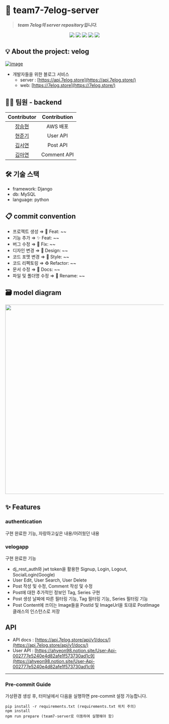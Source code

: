# :waffle: team7-7elog-server
>  ***team 7elog의 server repository입니다.***
<div align="center">
    <img src="https://img.shields.io/badge/Python-3776AB?style=flat&logo=Python&logoColor=white"/>
    <img src="https://img.shields.io/badge/Django-092E20?style=flat&logo=Django&logoColor=white"/>
    <img src="https://img.shields.io/badge/MySQL-4479A1?style=flat&logo=MySQL&logoColor=white"/>
    <img src="https://img.shields.io/badge/Amazon AWS-232F3E?style=flat&logo=Amazon AWS&logoColor=white"/>
    <img src="https://img.shields.io/badge/Amazon EC2-FF9900?style=flat&logo=Amazon EC2&logoColor=white"/>
</div>

## :bulb: About the project: velog

[![image](https://user-images.githubusercontent.com/110763772/216703613-2c99599b-9ed5-4189-ab01-b0cdbb80682f.png)](https://velog.io/)

- 개발자들을 위한 블로그 서비스  
    - server : [https://api.7elog.store](https://api.7elog.store/)  
    - web: [https://7elog.store](https://7elog.store/)  

## :technologist: 팀원 - backend

|Contributor|Contribution|
|:------:|:--------:|
|[장승현](https://github.com/jang1751)|AWS 배포|
|[현준기](https://github.com/orbizzz)|User API|
|[김서연](https://github.com/kimtjdus)|Post API|
|[김아연](https://github.com/kay1918)|Comment API|

## :hammer_and_wrench: 기술 스택
- framework: Django
- db: MySQL
- language: python

## :clipboard: commit convention
- 프로젝트 생성 ⇒ :tada: Feat: ~~
- 기능 추가 ⇒ :sparkles: Feat: ~~
- 버그 수정 ⇒ :bug: Fix: ~~
- 디자인 변경 ⇒ :lipstick: Design: ~~
- 코드 포멧 변경 ⇒ :art: Style: ~~
- 코드 리펙토링 ⇒ :recycle: Refactor: ~~
- 문서 수정 ⇒ :memo: Docs: ~~
- 파일 및 폴더명 수정 ⇒ :truck: Rename: ~~


## :card_file_box: model diagram
<div align="center">
    <img src="https://user-images.githubusercontent.com/110763772/216666595-22780410-827a-488d-8769-e18869608cbb.png" width="600" height="600"/>
</div>


## :sparkles: Features
### authentication
구현 완료한 기능, 자랑하고싶은 내용/어려웠던 내용
### velogapp
구현 완료한 기능
- dj_rest_auth와 jwt token을 활용한 Signup, Login, Logout, SocialLogin(Google)
- User Edit, User Search, User Delete
- Post 작성 및 수정, Comment 작성 및 수정
- Post에 대한 추가적인 정보인 Tag, Series 구현
- Post 생성 날짜에 따른 필터링 기능, Tag 필터링 기능, Series 필터링 기능
- Post Content에 쓰이는 Image들을 PostId 및 ImageUrl을 토대로 PostImage 클래스의 인스턴스로 저장


## API
- API docs : [https://api.7elog.store/api/v1/docs/](https://api.7elog.store/api/v1/docs/) 
- User API : [https://ahyeon98.notion.site/User-Api-002777e5240e4d82afe1f573730ad1c9](https://ahyeon98.notion.site/User-Api-002777e5240e4d82afe1f573730ad1c9)

-------------
### Pre-commit Guide
가상환경 생성 후, 터미널에서 다음을 실행하면 pre-commit 설정 가능합니다.

    pip install -r requirements.txt (requirements.txt 위치 주의)
    npm install
    npm run prepare (team7-server로 이동하여 실행해야 함)




